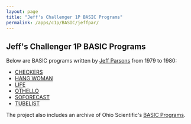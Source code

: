 ```yaml
---
layout: page
title: "Jeff's Challenger 1P BASIC Programs"
permalink: /apps/c1p/BASIC/jeffpar/
---
```


Jeff's Challenger 1P BASIC Programs
-----------------------------------

Below are BASIC programs written by [Jeff Parsons](http://jeffpar.com) from 1979 to 1980:

- [CHECKERS](checkers/)
- [HANG WOMAN](hangwoman/)
- [LIFE](life/)
- [OTHELLO](othello/)
- [SOFORECAST](soforecast/)
- [TUBELIST](tubelist/)

The project also includes an archive of Ohio Scientific's [BASIC Programs](../OSI/).
